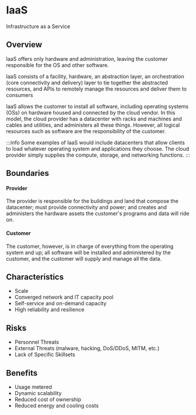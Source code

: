 # IaaS

Infrastructure as a Service

## Overview

IaaS offers only hardware and administration, leaving the customer responsible for the OS and other software.

IaaS consists of a facility, hardware, an abstraction layer, an orchestration \(core connectivity and delivery\) layer to tie together the abstracted resources, and APIs to remotely manage the resources and deliver them to consumers

IaaS allows the customer to install all software, including operating systems \(OSs\) on hardware housed and connected by the cloud vendor. In this model, the cloud provider has a datacenter with racks and machines and cables and utilities, and administers all these things. However, all logical resources such as software are the responsibility of the customer.

:::info
Some examples of IaaS would include datacenters that allow clients to load whatever operating system and applications they choose. The cloud provider simply supplies the compute, storage, and networking functions.
:::

## Boundaries

#### Provider

The provider is responsible for the buildings and land that compose the datacenter; must provide connectivity and power; and creates and administers the hardware assets the customer's programs and data will ride on.

#### Customer

The customer, however, is in charge of everything from the operating system and up; all software will be installed and administered by the customer, and the customer will supply and manage all the data.

## Characteristics

- Scale
- Converged network and IT capacity pool
- Self-service and on-demand capacity
- High reliability and resilience

## Risks

- Personnel Threats
- External Threats \(malware, hacking, DoS/DDoS, MITM, etc.\)
- Lack of Specific Skillsets

## Benefits

- Usage metered
- Dynamic scalability
- Reduced cost of ownership
- Reduced energy and cooling costs